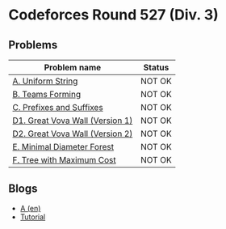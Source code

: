# Codeforces Round 527 (Div. 3)

## Problems

|Problem name|Status|
|------------|---------|
| [A. Uniform String](problems/A._Uniform_String.md)|NOT OK|
| [B. Teams Forming](problems/B._Teams_Forming.md)|NOT OK|
| [C. Prefixes and Suffixes](problems/C._Prefixes_and_Suffixes.md)|NOT OK|
| [D1. Great Vova Wall (Version 1)](problems/D1._Great_Vova_Wall_(Version_1).md)|NOT OK|
| [D2. Great Vova Wall (Version 2)](problems/D2._Great_Vova_Wall_(Version_2).md)|NOT OK|
| [E. Minimal Diameter Forest](problems/E._Minimal_Diameter_Forest.md)|NOT OK|
| [F. Tree with Maximum Cost](problems/F._Tree_with_Maximum_Cost.md)|NOT OK|
## Blogs

- [A (en)](blogs/A_(en).md)
- [Tutorial](blogs/Tutorial.md)
